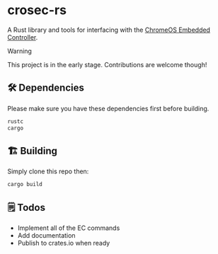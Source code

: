 # crosec-rs

A Rust library and tools for interfacing with the [ChromeOS Embedded Controller](https://chromium.googlesource.com/chromiumos/platform/ec/+/HEAD/README.md).

> [!WARNING]
> This project is in the early stage. Contributions are welcome though!

## 🛠️ Dependencies

Please make sure you have these dependencies first before building.

```bash
rustc
cargo
```

## 🏗️ Building

Simply clone this repo then:

```bash
cargo build
```

## 🗒️ Todos

- Implement all of the EC commands
- Add documentation
- Publish to crates.io when ready

